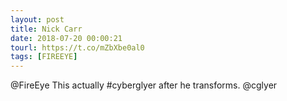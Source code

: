 ```yaml
---
layout: post
title: Nick Carr
date: 2018-07-20 00:00:21
tourl: https://t.co/mZbXbe0al0
tags: [FIREEYE]
---
```

@FireEye This actually #cyberglyer after he transforms.
@cglyer